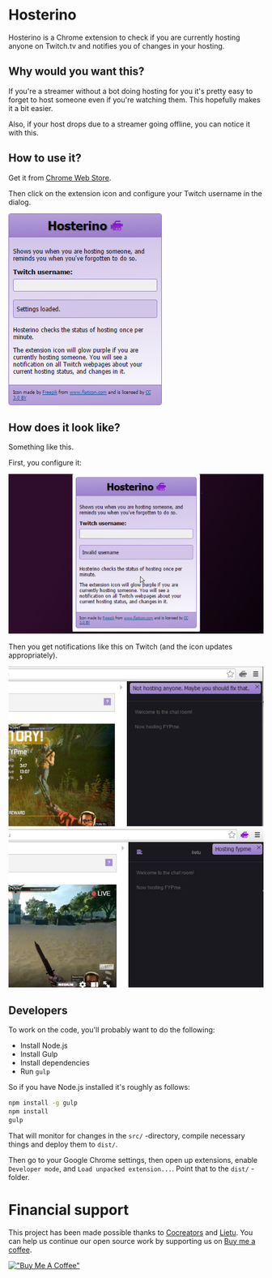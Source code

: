 # Hosterino

Hosterino is a Chrome extension to check if you are currently hosting anyone on Twitch.tv and notifies you of changes in your hosting.


## Why would you want this?

If you're a streamer without a bot doing hosting for you it's pretty easy to forget
to host someone even if you're watching them. This hopefully makes it a bit easier.

Also, if your host drops due to a streamer going offline, you can notice it with this.


## How to use it?

Get it from [Chrome Web Store](https://chrome.google.com/webstore/detail/hosterino/ameldpdckeebekhhifcgadeklklhoecb).

Then click on the extension icon and configure your Twitch username in the dialog.
 
![Settings Screenshot](settings.jpg?raw=true)


## How does it look like?

Something like this.

First, you configure it:

![Extension Screenshot 1](extension_screenshot.jpg?raw=true)

Then you get notifications like this on Twitch (and the icon updates appropriately).

![Extension Screenshot 3](extension_screenshot3.jpg?raw=true)
![Extension Screenshot 2](extension_screenshot2.jpg?raw=true)


## Developers

To work on the code, you'll probably want to do the following:
 - Install Node.js
 - Install Gulp
 - Install dependencies
 - Run `gulp`

So if you have Node.js installed it's roughly as follows:

```bash
npm install -g gulp
npm install
gulp
```

That will monitor for changes in the `src/` -directory, compile necessary things and deploy them to `dist/`.

Then go to your Google Chrome settings, then open up extensions, enable `Developer mode`, and `Load unpacked extension...`. Point that to the `dist/` -folder.


# Financial support

This project has been made possible thanks to [Cocreators](https://cocreators.ee) and [Lietu](https://lietu.net). You can help us continue our open source work by supporting us on [Buy me a coffee](https://www.buymeacoffee.com/cocreators).

[!["Buy Me A Coffee"](https://www.buymeacoffee.com/assets/img/custom_images/orange_img.png)](https://www.buymeacoffee.com/cocreators)
